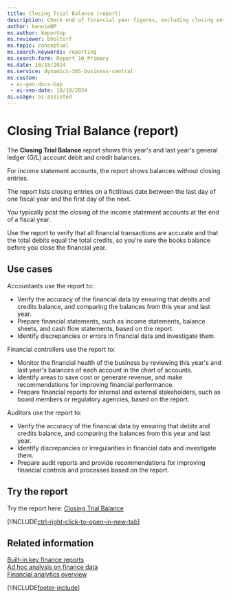 ```yaml
---
title: Closing Trial Balance (report)
description: Check end of financial year figures, excluding closing entries, and compare this year and the previous year.
author: kennieNP
ms.author: kepontop
ms.reviewer: bholtorf
ms.topic: conceptual
ms.search.keywords: reporting
ms.search.form: Report_10_Primary
ms.date: 10/18/2024
ms.service: dynamics-365-business-central
ms.custom:
 - ai-gen-docs-bap
 - ai-seo-date: 10/18/2024
ai.usage: ai-assisted
---
```


# Closing Trial Balance (report)

The **Closing Trial Balance** report shows this year's and last year's general ledger (G/L) account debit and credit balances.

For income statement accounts, the report shows balances without closing entries.

The report lists closing entries on a fictitious date between the last day of one fiscal year and the first day of the next.

You typically post the closing of the income statement accounts at the end of a fiscal year.

Use the report to verify that all financial transactions are accurate and that the total debits equal the total credits, so you're sure the books balance before you close the financial year.

## Use cases

<!-- 
Prompt

Below is a report in an ERP system. Provide 3-4 use cases for different personas working with core finance.
Format like this:    
  
As a <persona>, use the report to    
* use case 1  
* use case 2    

Do not capitalize the persona names. 
Do not start lines with ""Use the data to""

## Report name
Closing Trial Balance

## Report description
The *Closing Trial Balance* report shows this year's and last year's general ledger (G/L) account debit and credit balances. 
For income statement accounts, the balances are shown without closing entries. 
Closing entries are listed on a fictitious date that falls between the last day of one fiscal year and the first day of the next one. 
You typically post the closing of the income statement accounts at the end of a fiscal year.

### What the report does
Shows this year's and last year's G/L Account debit and credit balances. For income statement accounts, the balances are shown without closing entries. Closing entries are listed on a fictitious date that falls between the last day of one fiscal year and the first day of the next one. The closing of the income statement accounts is posted at the end of a fiscal year.

### Use cases
Report and check end of financial year figures, excluding closing entries comparing this year and the previous year.
This report helps businesses verify that all financial transactions have been accurately recorded and that the total debits equal the total credits, ensuring the books are balanced before closing the financial year.

Please include your data sources and URLs

-->

Accountants use the report to:

* Verify the accuracy of the financial data by ensuring that debits and credits balance, and comparing the balances from this year and last year.
* Prepare financial statements, such as income statements, balance sheets, and cash flow statements, based on the report.
* Identify discrepancies or errors in financial data and investigate them.

Financial controllers use the report to:

* Monitor the financial health of the business by reviewing this year's and last year's balances of each account in the chart of accounts.
* Identify areas to save cost or generate revenue, and make recommendations for improving financial performance.
* Prepare financial reports for internal and external stakeholders, such as board members or regulatory agencies, based on the report.

Auditors use the report to:

* Verify the accuracy of the financial data by ensuring that debits and credits balance, and comparing the balances from this year and last year.
* Identify discrepancies or irregularities in financial data and investigate them.
* Prepare audit reports and provide recommendations for improving financial controls and processes based on the report.

## Try the report

Try the report here: [Closing Trial Balance](https://businesscentral.dynamics.com?report=10)

[!INCLUDE[ctrl-right-click-to-open-in-new-tab](../includes/ctrl-right-click-to-open-in-new-tab.md)]

## Related information

[Built-in key finance reports](../finance-reports.md)  
[Ad hoc analysis on finance data](../ad-hoc-analysis-finance.md)  
[Financial analytics overview](../bi.md)  

[!INCLUDE[footer-include](../includes/footer-banner.md)]